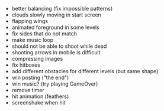- better balancing (fix impossible patterns)
- clouds slowly moving in start screen
- flapping wings
- animated foreground in some levels
- fix sides that do not match
- make music loop
- should not be able to shoot while dead
- shooting arrows in mobile is difficult
- compressing images
- fix hitboxes
- add different obstacles for different levels (but same shape)
- win posting ("the end")
- win music? (try playing GameOver)
- remove timer
- hit animation (feathers)
- screenshake when hit
